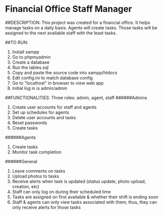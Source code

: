 # Financial Office Staff Manager
##DESCRIPTION:
This project was created for a financial office. It helps manage tasks on a daily basis. Agents will create tasks. Those tasks will be assigned to the next available staff with the least tasks.

##TO RUN:
1. Install xampp
2. Go to phpmyadmin 
3. Create a database 
4. Run the tables.sql
5. Copy and paste the source code into xampp/htdocs
6. Edit config.ini to match database config
7. Go to "localhost" in browser to view web app
8. Initial log in is admin/admin

##FUNCTIONALITIES:
Three roles: admin, agent, staff
######Admins
1. Create user accounts for staff and agents
2. Set up schedules for agents
3. Delete user accounts and tasks
4. Reset passwords
5. Create tasks

######Agents
1. Create tasks
2. Monitor task completion

######General
1. Leave comments on tasks
2. Upload photos to tasks
3. Receive alerts when task is updated (status update, photo upload, creation, etc)
4. Staff can only log on during their scheduled time
5. Tasks are assigned on first available & whether their shift is ending soon
6. Staff & agents can only view tasks associated with them; thus, they can only receive alerts for those tasks

